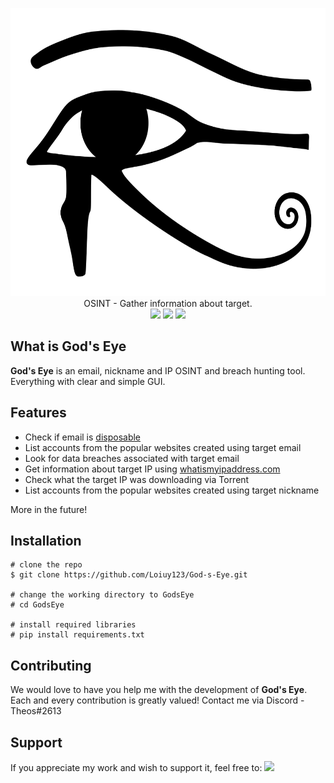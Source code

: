 <p align=center>
  <img src="./images/logo.png" width=600 height=461 />
  <br>
  <span>OSINT - Gather information about target.</span>
  <br>
  <img src="https://img.shields.io/badge/platforms-Windows%20%7C%20Linux%20%7C%20OSX-success.svg">
  <img src="https://img.shields.io/badge/python-%3E=_3.6-green.svg">
  <img src="https://img.shields.io/badge/License-GMT3.0-blue.svg">
</p>

## What is God's Eye

**God's Eye** is an email, nickname and IP OSINT and breach hunting tool. Everything with clear and simple GUI.

## Features

- Check if email is [disposable](https://en.wikipedia.org/wiki/Disposable_email_address)
- List accounts from the popular websites created using target email
- Look for data breaches associated with target email
- Get information about target IP using [whatismyipaddress.com](https://whatismyipaddress.com/)
- Check what the target IP was downloading via Torrent
- List accounts from the popular websites created using target nickname

More in the future!

## Installation

```console
# clone the repo
$ git clone https://github.com/Loiuy123/God-s-Eye.git

# change the working directory to GodsEye
# cd GodsEye

# install required libraries
# pip install requirements.txt
```

## Contributing
We would love to have you help me with the development of **God's Eye**. Each and every contribution is greatly valued! Contact me via Discord - Theos#2613

## Support
If you appreciate my work and wish to support it, feel free to: <a href="https://www.buymeacoffee.com/theos"><img src="https://cdn-images-1.medium.com/max/738/1*G95uyokAH4JC5Ppvx4LmoQ@2x.png" width="150"></a>
